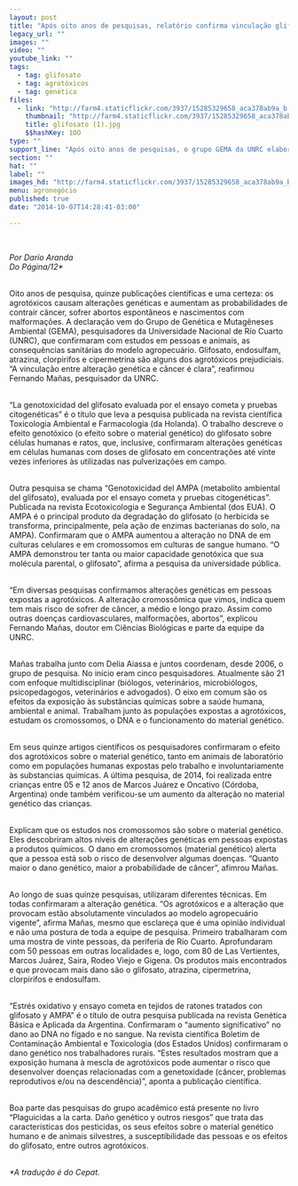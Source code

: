 ```yaml
---
layout: post
title: "Após oito anos de pesquisas, relatório confirma vinculação glifosato/câncer"
legacy_url: ""
images: ""
video: ""
youtube_link: ""
tags:
  - tag: glifosato
  - tag: agrotóxicos
  - tag: genética
files:
  - link: "http://farm4.staticflickr.com/3937/15285329658_aca378ab9a_b.jpg"
    thumbnail: "http://farm4.staticflickr.com/3937/15285329658_aca378ab9a_t.jpg"
    title: glifosato (1).jpg
    $$hashKey: 1OO
type: ""
support_line: "Após oito anos de pesquisas, o grupo GEMA da UNRC elaborou um relatório no qual confirma a vinculação do glifosato ao câncer."
section: ""
hat: ""
label: ""
images_hd: "http://farm4.staticflickr.com/3937/15285329658_aca378ab9a_b.jpg"
menu: agronegócio
published: true
date: "2014-10-07T14:28:41-03:00"

---
```

<p>&nbsp;</p>

<p><em>Por Dar&iacute;o Aranda<br />
Do P&aacute;gina/12*</em></p>

<p><br />
Oito anos de pesquisa, quinze publica&ccedil;&otilde;es cient&iacute;ficas e uma certeza: os agrot&oacute;xicos causam altera&ccedil;&otilde;es gen&eacute;ticas e aumentam as probabilidades de contrair c&acirc;ncer, sofrer abortos espont&acirc;neos e nascimentos com malforma&ccedil;&otilde;es. A declara&ccedil;&atilde;o vem do Grupo de Gen&eacute;tica e Mutag&ecirc;neses Ambiental (GEMA), pesquisadores da Universidade Nacional de R&iacute;o Cuarto (UNRC), que confirmaram com estudos em pessoas e animais, as consequ&ecirc;ncias sanit&aacute;rias do modelo agropecu&aacute;rio. Glifosato, endosulfam, atrazina, clorpirifos e cipermetrina s&atilde;o alguns dos agrot&oacute;xicos prejudiciais. &ldquo;A vincula&ccedil;&atilde;o entre altera&ccedil;&atilde;o gen&eacute;tica e c&acirc;ncer &eacute; clara&rdquo;, reafirmou Fernando Ma&ntilde;as, pesquisador da UNRC.</p>

<p><br />
&ldquo;La genotoxicidad del glifosato evaluada por el ensayo cometa y pruebas citogen&eacute;ticas&rdquo; &eacute; o t&iacute;tulo que leva a pesquisa publicada na revista cient&iacute;fica Toxicologia Ambiental e Farmacologia (da Holanda). O trabalho descreve o efeito genot&oacute;xico (o efeito sobre o material gen&eacute;tico) do glifosato sobre c&eacute;lulas humanas e ratos, que, inclusive, confirmaram altera&ccedil;&otilde;es gen&eacute;ticas em c&eacute;lulas humanas com doses de glifosato em concentra&ccedil;&otilde;es at&eacute; vinte vezes inferiores &agrave;s utilizadas nas pulveriza&ccedil;&otilde;es em campo.</p>

<p><br />
Outra pesquisa se chama &ldquo;Genotoxicidad del AMPA (metabolito ambiental del glifosato), evaluada por el ensayo cometa y pruebas citogen&eacute;ticas&rdquo;. Publicada na revista Ecotoxicologia e Seguran&ccedil;a Ambiental (dos EUA). O AMPA &eacute; o principal produto da degrada&ccedil;&atilde;o do glifosato (o herbicida se transforma, principalmente, pela a&ccedil;&atilde;o de enzimas bacterianas do solo, na AMPA). Confirmaram que o AMPA aumentou a altera&ccedil;&atilde;o no DNA de em culturas celulares e em cromossomos em culturas de sangue humano. &ldquo;O AMPA demonstrou ter tanta ou maior capacidade genot&oacute;xica que sua mol&eacute;cula parental, o glifosato&rdquo;, afirma a pesquisa da universidade p&uacute;blica.</p>

<p><br />
&ldquo;Em diversas pesquisas confirmamos altera&ccedil;&otilde;es gen&eacute;ticas em pessoas expostas a agrot&oacute;xicos. A altera&ccedil;&atilde;o cromoss&ocirc;mica que vimos, indica quem tem mais risco de sofrer de c&acirc;ncer, a m&eacute;dio e longo prazo. Assim como outras doen&ccedil;as cardiovasculares, malforma&ccedil;&otilde;es, abortos&rdquo;, explicou Fernando Ma&ntilde;as, doutor em Ci&ecirc;ncias Biol&oacute;gicas e parte da equipe da UNRC.</p>

<p><br />
Ma&ntilde;as trabalha junto com Delia Aiassa e juntos coordenam, desde 2006, o grupo de pesquisa. No in&iacute;cio eram cinco pesquisadores. Atualmente s&atilde;o 21 com enfoque multidisciplinar (bi&oacute;logos, veterin&aacute;rios, microbi&oacute;logos, psicopedagogos, veterin&aacute;rios e advogados). O eixo em comum s&atilde;o os efeitos da exposi&ccedil;&atilde;o &agrave;s subst&acirc;ncias qu&iacute;micas sobre a sa&uacute;de humana, ambiental e animal. Trabalham junto &agrave;s popula&ccedil;&otilde;es expostas a agrot&oacute;xicos, estudam os cromossomos, o DNA e o funcionamento do material gen&eacute;tico.</p>

<p><br />
Em seus quinze artigos cient&iacute;ficos os pesquisadores confirmaram o efeito dos agrot&oacute;xicos sobre o material gen&eacute;tico, tanto em animais de laborat&oacute;rio como em popula&ccedil;&otilde;es humanas expostas pelo trabalho e involuntariamente &agrave;s substancias qu&iacute;micas. A &uacute;ltima pesquisa, de 2014, foi realizada entre crian&ccedil;as entre 05 e 12 anos de Marcos Ju&aacute;rez e Oncativo (C&oacute;rdoba, Argentina) onde tamb&eacute;m verificou-se um aumento da altera&ccedil;&atilde;o no material gen&eacute;tico das crian&ccedil;as.</p>

<p><br />
Explicam que os estudos nos cromossomos s&atilde;o sobre o material gen&eacute;tico. Eles descobriram altos n&iacute;veis de altera&ccedil;&otilde;es gen&eacute;ticas em pessoas expostas a produtos qu&iacute;micos. O dano em cromossomos (material gen&eacute;tico) alerta que a pessoa est&aacute; sob o risco de desenvolver algumas doen&ccedil;as. &ldquo;Quanto maior o dano gen&eacute;tico, maior a probabilidade de c&acirc;ncer&rdquo;, afimrou Ma&ntilde;as.</p>

<p><br />
Ao longo de suas quinze pesquisas, utilizaram diferentes t&eacute;cnicas. Em todas confirmaram a altera&ccedil;&atilde;o gen&eacute;tica. &ldquo;Os agrot&oacute;xicos e a altera&ccedil;&atilde;o que provocam est&atilde;o absolutamente vinculados ao modelo agropecu&aacute;rio vigente&rdquo;, afirma Ma&ntilde;as, mesmo que esclare&ccedil;a que &eacute; uma opini&atilde;o individual e n&atilde;o uma postura de toda a equipe de pesquisa. Primeiro trabalharam com uma mostra de vinte pessoas, da periferia de R&iacute;o Cuarto. Aprofundaram com 50 pessoas em outras localidades e, logo, com 80 de Las Vertientes, Marcos Ju&aacute;rez, Saira, Rodeo Viejo e Gigena. Os produtos mais encontrados e que provocam mais dano s&atilde;o o glifosato, atrazina, cipermetrina, clorpirifos e endosulfam.</p>

<p><br />
&ldquo;Estr&eacute;s oxidativo y ensayo cometa en tejidos de ratones tratados con glifosato y AMPA&rdquo; &eacute; o t&iacute;tulo de outra pesquisa publicada na revista Gen&eacute;tica B&aacute;sica e Aplicada da Argentina. Confirmaram o &ldquo;aumento significativo&rdquo; no dano ao DNA no f&iacute;gado e no sangue. Na revista cient&iacute;fica Boletim de Contamina&ccedil;&atilde;o Ambiental e Toxicologia (dos Estados Unidos) confirmaram o dano gen&eacute;tico nos trabalhadores rurais. &ldquo;Estes resultados mostram que a exposi&ccedil;&atilde;o humana &agrave; mescla de agrot&oacute;xicos pode aumentar o risco que desenvolver doen&ccedil;as relacionadas com a genetoxidade (c&acirc;ncer, problemas reprodutivos e/ou na descend&ecirc;ncia)&rdquo;, aponta a publica&ccedil;&atilde;o cient&iacute;fica.</p>

<p><br />
Boa parte das pesquisas do grupo acad&ecirc;mico est&aacute; presente no livro &ldquo;Plaguicidas a la carta. Da&ntilde;o gen&eacute;tico y outros riesgos&rdquo; que trata das caracter&iacute;sticas dos pesticidas, os seus efeitos sobre o material gen&eacute;tico humano e de animais silvestres, a susceptibilidade das pessoas e os efeitos do glifosato, entre outros agrot&oacute;xicos.</p>

<p><br />
<em>*A tradu&ccedil;&atilde;o &eacute; do Cepat.</em></p>
